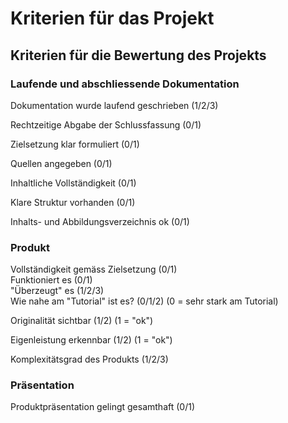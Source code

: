 # Kriterien für das Projekt

## Kriterien für die Bewertung des Projekts&#x20;

### Laufende und abschliessende Dokumentation

Dokumentation wurde laufend geschrieben (1/2/3)

Rechtzeitige Abgabe der Schlussfassung (0/1)

Zielsetzung klar formuliert (0/1)

Quellen angegeben (0/1)

Inhaltliche Vollständigkeit (0/1)

Klare Struktur vorhanden (0/1)

Inhalts- und Abbildungsverzeichnis ok (0/1)

### Produkt

Vollständigkeit gemäss Zielsetzung (0/1)\
Funktioniert es (0/1)\
"Überzeugt" es (1/2/3)\
Wie nahe am "Tutorial" ist es? (0/1/2) (0 = sehr stark am Tutorial)

Originalität sichtbar (1/2) (1 = "ok")

Eigenleistung erkennbar (1/2) (1 = "ok")

Komplexitätsgrad des Produkts (1/2/3)

### Präsentation

Produktpräsentation gelingt gesamthaft (0/1)
